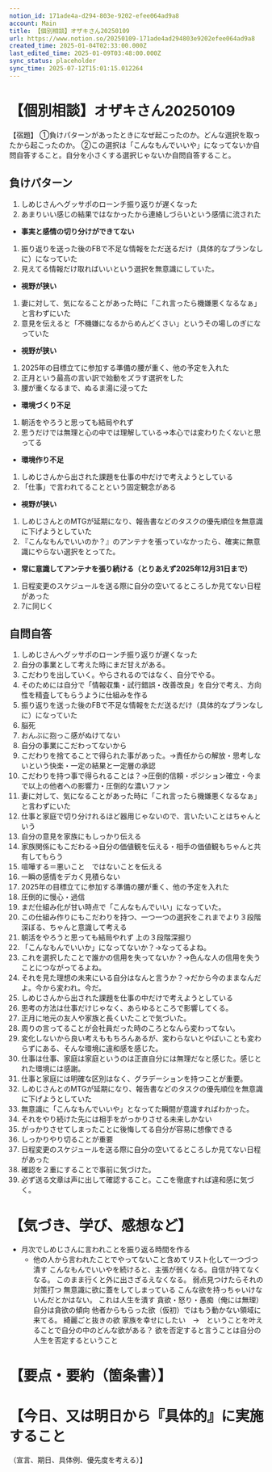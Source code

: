 ```yaml
---
notion_id: 171ade4a-d294-803e-9202-efee064ad9a8
account: Main
title: 【個別相談】オザキさん20250109
url: https://www.notion.so/20250109-171ade4ad294803e9202efee064ad9a8
created_time: 2025-01-04T02:33:00.000Z
last_edited_time: 2025-01-09T03:48:00.000Z
sync_status: placeholder
sync_time: 2025-07-12T15:01:15.012264
---
```

# 【個別相談】オザキさん20250109

【宿題】
①負けパターンがあったときになぜ起こったのか。どんな選択を取ったから起こったのか。
②この選択は「こんなもんでいいや」になってないか自問自答すること。自分を小さくする選択じゃないか自問自答すること。
## 負けパターン
1. しめじさんへグッサポのローンチ振り返りが遅くなった
  1. あまりいい感じの結果ではなかったから連絡しづらいという感情に流された
  - **事実と感情の切り分けができてない**
1. 振り返りを送った後のFBで不足な情報をただ送るだけ（具体的なプランなしに）になっていた
  1. 見えてる情報だけ取ればいいという選択を無意識にしていた。
  - **視野が狭い**
1. 妻に対して、気になることがあった時に「これ言ったら機嫌悪くなるなぁ」と言わずにいた
  1. 意見を伝えると「不機嫌になるからめんどくさい」というその場しのぎになっていた
  - **視野が狭い**
1. 2025年の目標立てに参加する準備の腰が重く、他の予定を入れた
  1. 正月という最高の言い訳で始動をズラす選択をした
  1. 腰が重くなるまで、ぬるま湯に浸ってた
  - **環境づくり不足**
1. 朝活をやろうと思っても結局やれず
  1. 思うだけでは無理と心の中では理解している→本心では変わりたくないと思ってる
  - **環境作り不足**
1. しめじさんから出された課題を仕事の中だけで考えようとしている
  1. 「仕事」で言われてることという固定観念がある
  - **視野が狭い**
1. しめじさんとのMTGが延期になり、報告書などのタスクの優先順位を無意識に下げようとしていた
  1. 『こんなもんでいいのか？』のアンテナを張っていなかったら、確実に無意識にやらない選択をとってた。
  - **常に意識してアンテナを張り続ける（とりあえず2025年12月31日まで）**
1. 日程変更のスケジュールを送る際に自分の空いてるところしか見てない日程があった
  1. 7に同じく
## 自問自答
1. しめじさんへグッサポのローンチ振り返りが遅くなった
  1. 自分の事業として考えた時にまだ甘えがある。
  1. こだわりを出していく。やらされるのではなく、自分でやる。
  1. そのためには自分で「情報収集・試行錯誤・改善改良」を自分で考え、方向性を精査してもらうように仕組みを作る
1. 振り返りを送った後のFBで不足な情報をただ送るだけ（具体的なプランなしに）になっていた
  1. 脳死
  1. おんぶに抱っこ感がぬけてない
  1. 自分の事業にこだわってないから
  1. こだわりを捨てることで得られた事があった。→責任からの解放・思考しないという快楽・一定の結果と一定層の承認
  1. こだわりを持つ事で得られることは？→圧倒的信頼・ポジション確立・今まで以上の他者への影響力・圧倒的な濃いファン
1. 妻に対して、気になることがあった時に「これ言ったら機嫌悪くなるなぁ」と言わずにいた
  1. 仕事と家庭で切り分けれるほど器用じゃないので、言いたいことはちゃんという
  1. 自分の意見を家族にもしっかり伝える
  1. 家族関係にもこだわる→自分の価値観を伝える・相手の価値観もちゃんと共有してもらう
  1. 喧嘩する＝悪いこと　ではないことを伝える
  1. 一瞬の感情をデカく見積らない
1. 2025年の目標立てに参加する準備の腰が重く、他の予定を入れた
  1. 圧倒的に慢心・過信
  1. まだ仕組み化が甘い時点で「こんなもんでいい」になっていた。
  1. この仕組み作りにもこだわりを持つ、一つ一つの選択をこれまでより３段階深ぼる、ちゃんと意識して考える
1. 朝活をやろうと思っても結局やれず
  上の３段階深掘り
  1. 「こんなもんでいいか」になってないか？→なってるよね。
  1. これを選択したことで誰かの信用を失ってないか？→色んな人の信用を失うことにつながってるよね。
  1. それを見た理想の未来にいる自分はなんと言うか？→だから今のままなんだよ。今から変われ。今だ。
1. しめじさんから出された課題を仕事の中だけで考えようとしている
  1. 思考の方法は仕事だけじゃなく、あらゆるところで影響してくる。
  1. 正月に地元の友人や家族と長くいたことで気づいた。
  1. 周りの言ってることが会社員だった時のころとなんら変わってない。
  1. 変化しないから良い考えももちろんあるが、変わらないとやばいことも変わらずにある、そんな環境に違和感を感じた。
  1. 仕事は仕事、家庭は家庭というのは正直自分には無理だなと感じた。感じとれた環境には感謝。
  1. 仕事と家庭には明確な区別はなく、グラデーションを持つことが重要。
1. しめじさんとのMTGが延期になり、報告書などのタスクの優先順位を無意識に下げようとしていた
  1. 無意識に「こんなもんでいいや」となってた瞬間が意識すればわかった。
  1. それをやり続けた先には相手をがっかりさせる未来しかない
  1. がっかりさせてしまったことに後悔してる自分が容易に想像できる
  1. しっかりやり切ることが重要
1. 日程変更のスケジュールを送る際に自分の空いてるところしか見てない日程があった
  1. 確認を２重にすることで事前に気づけた。
  1. 必ず送る文章は声に出して確認すること。ここを徹底すれば違和感に気づく。
# 【気づき、学び、感想など】
- 月次でしめじさんに言われことを振り返る時間を作る
  - 他の人から言われたことでやってないこと含めてリスト化して一つづつ潰す
こんなもんでいいやを続けると、主張が弱くなる。自信が持てなくなる。
このまま行くと外に出さざるえなくなる。
弱点見つけたらそれの対策打つ
無意識に欲に蓋をしてしまっている
こんな欲を持っちゃいけないんだとかはない。
これは人生を潰す
貪欲・怒り・愚痴（俺には無理）
自分は貪欲の傾向
他者からもらった欲（仮初）ではもう動かない領域に来てる。
綺麗ごと抜きの欲
家族を幸せにしたい　→　ということを叶えることで自分の中のどんな欲がある？
欲を否定すると言うことは自分の人生を否定するということ
# 【要点・要約（箇条書）】
# 【今日、又は明日から『具体的』に実施すること
（宣言、期日、具体例、優先度を考える）】